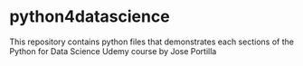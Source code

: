 # python4datascience
 This repository contains python files that demonstrates each sections of the Python for Data Science Udemy course by Jose Portilla
